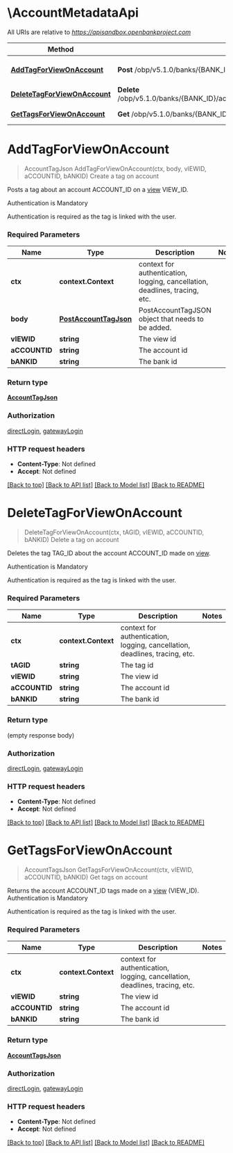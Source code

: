 # \AccountMetadataApi

All URIs are relative to *https://apisandbox.openbankproject.com*

Method | HTTP request | Description
------------- | ------------- | -------------
[**AddTagForViewOnAccount**](AccountMetadataApi.md#AddTagForViewOnAccount) | **Post** /obp/v5.1.0/banks/{BANK_ID}/accounts/{ACCOUNT_ID}/{VIEW_ID}/metadata/tags | Create a tag on account
[**DeleteTagForViewOnAccount**](AccountMetadataApi.md#DeleteTagForViewOnAccount) | **Delete** /obp/v5.1.0/banks/{BANK_ID}/accounts/{ACCOUNT_ID}/{VIEW_ID}/metadata/tags/{TAG_ID} | Delete a tag on account
[**GetTagsForViewOnAccount**](AccountMetadataApi.md#GetTagsForViewOnAccount) | **Get** /obp/v5.1.0/banks/{BANK_ID}/accounts/{ACCOUNT_ID}/{VIEW_ID}/metadata/tags | Get tags on account


# **AddTagForViewOnAccount**
> AccountTagJson AddTagForViewOnAccount(ctx, body, vIEWID, aCCOUNTID, bANKID)
Create a tag on account

<p>Posts a tag about an account ACCOUNT_ID on a <a href=\"#1_2_1-getViewsForBankAccount\">view</a> VIEW_ID.</p><p>Authentication is Mandatory</p><p>Authentication is required as the tag is linked with the user.</p>

### Required Parameters

Name | Type | Description  | Notes
------------- | ------------- | ------------- | -------------
 **ctx** | **context.Context** | context for authentication, logging, cancellation, deadlines, tracing, etc.
  **body** | [**PostAccountTagJson**](PostAccountTagJson.md)| PostAccountTagJSON object that needs to be added. | 
  **vIEWID** | **string**| The view id | 
  **aCCOUNTID** | **string**| The account id | 
  **bANKID** | **string**| The bank id | 

### Return type

[**AccountTagJson**](AccountTagJSON.md)

### Authorization

[directLogin](../README.md#directLogin), [gatewayLogin](../README.md#gatewayLogin)

### HTTP request headers

 - **Content-Type**: Not defined
 - **Accept**: Not defined

[[Back to top]](#) [[Back to API list]](../README.md#documentation-for-api-endpoints) [[Back to Model list]](../README.md#documentation-for-models) [[Back to README]](../README.md)

# **DeleteTagForViewOnAccount**
> DeleteTagForViewOnAccount(ctx, tAGID, vIEWID, aCCOUNTID, bANKID)
Delete a tag on account

<p>Deletes the tag TAG_ID about the account ACCOUNT_ID made on <a href=\"#1_2_1-getViewsForBankAccount\">view</a>.</p><p>Authentication is Mandatory</p><p>Authentication is required as the tag is linked with the user.</p>

### Required Parameters

Name | Type | Description  | Notes
------------- | ------------- | ------------- | -------------
 **ctx** | **context.Context** | context for authentication, logging, cancellation, deadlines, tracing, etc.
  **tAGID** | **string**| The tag id | 
  **vIEWID** | **string**| The view id | 
  **aCCOUNTID** | **string**| The account id | 
  **bANKID** | **string**| The bank id | 

### Return type

 (empty response body)

### Authorization

[directLogin](../README.md#directLogin), [gatewayLogin](../README.md#gatewayLogin)

### HTTP request headers

 - **Content-Type**: Not defined
 - **Accept**: Not defined

[[Back to top]](#) [[Back to API list]](../README.md#documentation-for-api-endpoints) [[Back to Model list]](../README.md#documentation-for-models) [[Back to README]](../README.md)

# **GetTagsForViewOnAccount**
> AccountTagsJson GetTagsForViewOnAccount(ctx, vIEWID, aCCOUNTID, bANKID)
Get tags on account

<p>Returns the account ACCOUNT_ID tags made on a <a href=\"#1_2_1-getViewsForBankAccount\">view</a> (VIEW_ID).<br />Authentication is Mandatory</p><p>Authentication is required as the tag is linked with the user.</p>

### Required Parameters

Name | Type | Description  | Notes
------------- | ------------- | ------------- | -------------
 **ctx** | **context.Context** | context for authentication, logging, cancellation, deadlines, tracing, etc.
  **vIEWID** | **string**| The view id | 
  **aCCOUNTID** | **string**| The account id | 
  **bANKID** | **string**| The bank id | 

### Return type

[**AccountTagsJson**](AccountTagsJSON.md)

### Authorization

[directLogin](../README.md#directLogin), [gatewayLogin](../README.md#gatewayLogin)

### HTTP request headers

 - **Content-Type**: Not defined
 - **Accept**: Not defined

[[Back to top]](#) [[Back to API list]](../README.md#documentation-for-api-endpoints) [[Back to Model list]](../README.md#documentation-for-models) [[Back to README]](../README.md)


